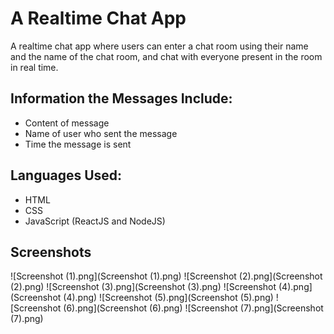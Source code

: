 # A Realtime Chat App
A realtime chat app where users can enter a chat room using their name and the name of the chat room, and chat with everyone present in the room in real time.

## Information the Messages Include:
- Content of message
- Name of user who sent the message
- Time the message is sent

## Languages Used:
- HTML
- CSS
- JavaScript (ReactJS and NodeJS)

## Screenshots
![Screenshot (1).png](Screenshot (1).png)
![Screenshot (2).png](Screenshot (2).png)
![Screenshot (3).png](Screenshot (3).png)
![Screenshot (4).png](Screenshot (4).png)
![Screenshot (5).png](Screenshot (5).png)
![Screenshot (6).png](Screenshot (6).png)
![Screenshot (7).png](Screenshot (7).png)
